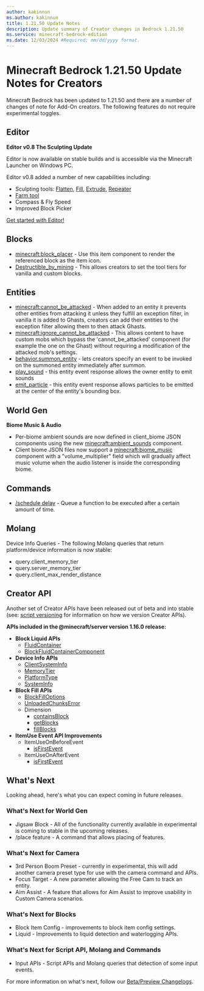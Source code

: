 ```yaml
---
author: kakinnun
ms.author: kakinnun
title: 1.21.50 Update Notes
description: Update summary of Creator changes in Bedrock 1.21.50
ms.service: minecraft-bedrock-edition
ms.date: 12/03/2024 #Required; mm/dd/yyyy format.
---
```


# Minecraft Bedrock 1.21.50 Update Notes for Creators

Minecraft Bedrock has been updated to 1.21.50 and there are a number of changes of note for Add-On creators. The following features do not require experimental toggles.

## Editor 
**Editor v0.8 The Sculpting Update**

Editor is now available on stable builds and is accessible via the Minecraft Launcher on Windows PC.

Editor v0.8 added a number of new capabilities including:
- Sculpting tools: [Flatten](./BedrockEditor/EditorFlattenTool.md), [Fill](./BedrockEditor/EditorFillTool.md), [Extrude](./BedrockEditor/EditorExtrudeTool.md), [Repeater](./BedrockEditor/EditorRepeaterTool.md)
- [Farm tool](./BedrockEditor/EditorFarmTool.md)
- Compass & Fly Speed
- Improved Block Picker

[Get started with Editor!](./BedrockEditor/EditorInstallation.md)

## Blocks

- [minecraft:block_placer](../Reference/Content/ItemReference/Examples/ItemComponents/minecraft_block_placer.md) - Use this item component to render the referenced block as the item icon.
- [Destructible_by_mining](../Reference/Content/BlockReference/Examples/BlockComponents/minecraftBlock_destructible_by_mining.md) - This allows creators to set the tool tiers for vanilla and custom blocks.

## Entities

- [minecraft:cannot_be_attacked](./../Reference/Content/EntityReference/Examples/EntityComponents/minecraftComponent_cannot_be_attacked.md) - When added to an entity it prevents other entities from attacking it unless they fulfill an exception filter, in vanilla it is added to Ghasts, creators can add their entities to the exception filter allowing them to then attack Ghasts.
- [minecraft:ignore_cannot_be_attacked](./../Reference/Content/EntityReference/Examples/EntityComponents/minecraftComponent_ignore_cannot_be_attacked.md) - This allows content to have custom mobs which bypass the 'cannot_be_attacked' component (for example the one on the Ghast) without requiring a modification of the attacked mob's settings.
- [behavior.summon_entity](../Reference/Content/EntityReference/Examples/EntityGoals/minecraftBehavior_summon_entity.md) - lets creators specify an event to be invoked on the summoned entity immediately after summon.
- [play_sound](../Reference/Content/EntityReference/Examples/EntityEvents/minecraftEvents_play_sound.md) - this entity event response allows the owner entity to emit sounds
- [emit_particle](../Reference/Content/EntityReference/Examples/EntityEvents/minecraftEvents_emit_particle.md) - this entity event response allows particles to be emitted at the center of the entity's bounding box.

## World Gen

**Biome Music & Audio**
- Per-biome ambient sounds are now defined in client_biome JSON components using the new [minecraft:ambient_sounds](../Reference/Content/ClientBiomesReference/Examples/Components/minecraftClientBiomes_ambient_sounds.md) component.
- Client biome JSON files now support a [minecraft:biome_music](../Reference/Content/ClientBiomesReference/Examples/Components/minecraftClientBiomes_biome_music.md) component with a "volume_multiplier" field which will gradually affect music volume when the audio listener is inside the corresponding biome.

## Commands

- [/schedule delay](../Commands/commands/schedule.md#delaymode) - Queue a function to be executed after a certain amount of time.

## Molang

Device Info Queries - The following Molang queries that return platform/device information is now stable:
- query.client_memory_tier
- query.server_memory_tier
- query.client_max_render_distance

## Creator API

Another set of Creator APIs have been released out of beta and into stable (see: [script versioning](ScriptVersioning.md) for information on how we version Creator APIs).

**APIs included in the @minecraft/server version 1.16.0 release:**

- **Block Liquid APIs**
  - [FluidContainer](../ScriptAPI/minecraft/server/FluidContainer.md)
  - [BlockFluidContainerComponent](../ScriptAPI/minecraft/server/BlockFluidContainerComponent.md)
- **Device Info APIs**
  - [ClientSystemInfo](../ScriptAPI/minecraft/server/ClientSystemInfo.md)
  - [MemoryTier](../ScriptAPI/minecraft/server/MemoryTier.md)
  - [PlatformType](../ScriptAPI/minecraft/server/PlatformType.md)
  - [SystemInfo](../ScriptAPI/minecraft/server/SystemInfo.md)
- **Block Fill APIs**
  - [BlockFillOptions](../ScriptAPI/minecraft/server/BlockFillOptions.md)
  - [UnloadedChunksError](../ScriptAPI/minecraft/server/UnloadedChunksError.md)
  - Dimension
    - [containsBlock](../ScriptAPI/minecraft/server/Dimension.md#containsblock)
    - [getBlocks](../ScriptAPI/minecraft/server/Dimension.md#getblocks)
    - [fillBlocks](../ScriptAPI/minecraft/server/Dimension.md#fillblocks)
- **ItemUse Event API Improvements**
  - ItemUseOnBeforeEvent
    - [isFirstEvent](../ScriptAPI/minecraft/server/ItemUseOnBeforeEvent.md#isfirstevent)
  - ItemUseOnAfterEvent
    - [isFirstEvent](../ScriptAPI/minecraft/server/ItemUseOnAfterEvent.md#isfirstevent)
    
## What's Next

Looking ahead, here's what you can expect coming in future releases.

### What's Next for World Gen

- Jigsaw Block - All of the functionality currently available in experimental is coming to stable in the upcoming releases.
- /place feature - A command that allows placing of features.

### What's Next for Camera

- 3rd Person Boom Preset - currently in experimental, this will add another camera preset type for use with the camera command and APIs.
- Focus Target - A new parameter allowing the Free Cam to track an entity.
- Aim Assist - A feature that allows for Aim Assist to improve usability in Custom Camera scenarios.

### What's Next for Blocks

- Block Item Config - improvements to block item config settings.
- Liquid - Improvements to liquid detection and waterlogging APIs.

### What's Next for Script API, Molang and Commands

- Input APIs - Script APIs and Molang queries that detection of some input events.


For more information on what's next, follow our [Beta/Preview Changelogs](https://feedback.minecraft.net/hc/sections/360001185332).
